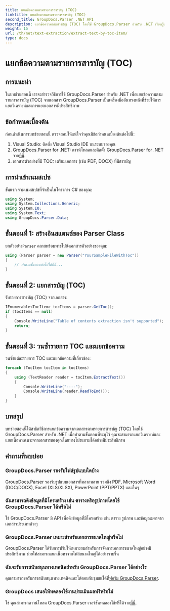 ```yaml
---
title: แยกข้อความตามรายการสารบัญ (TOC)
linktitle: แยกข้อความตามรายการสารบัญ (TOC)
second_title: GroupDocs.Parser .NET API
description: แยกข้อความตามสารบัญ (TOC) โดยใช้ GroupDocs.Parser สำหรับ .NET เรียนรู้เทคนิคการแยกวิเคราะห์เอกสารที่มีประสิทธิภาพสำหรับการดึงข้อมูลที่มีโครงสร้าง
weight: 15
url: /th/net/text-extraction/extract-text-by-toc-item/
type: docs
---
```

# แยกข้อความตามรายการสารบัญ (TOC)

## การแนะนำ
ในบทช่วยสอนนี้ เราจะสำรวจวิธีการใช้ GroupDocs.Parser สำหรับ .NET เพื่อแยกข้อความตามรายการสารบัญ (TOC) จากเอกสาร GroupDocs.Parser เป็นเครื่องมืออันทรงพลังที่ช่วยให้การแยกวิเคราะห์และการแยกเอกสารมีประสิทธิภาพ
## ข้อกำหนดเบื้องต้น
ก่อนดำเนินการบทช่วยสอนนี้ ตรวจสอบให้แน่ใจว่าคุณมีข้อกำหนดเบื้องต้นต่อไปนี้:
1. Visual Studio: ติดตั้ง Visual Studio IDE บนระบบของคุณ
2.  GroupDocs.Parser for .NET: ดาวน์โหลดและติดตั้ง GroupDocs.Parser for .NET จาก[ที่นี่](https://releases.groupdocs.com/parser/net/).
3. เอกสารตัวอย่างที่มี TOC: เตรียมเอกสาร (เช่น PDF, DOCX) ที่มีสารบัญ

## การนำเข้าเนมสเปซ
ขั้นแรก รวมเนมสเปซที่จำเป็นในโครงการ C# ของคุณ:
```csharp
using System;
using System.Collections.Generic;
using System.IO;
using System.Text;
using GroupDocs.Parser.Data;
```
## ขั้นตอนที่ 1: สร้างอินสแตนซ์ของ Parser Class
 ยกตัวอย่าง`Parser` คลาสพร้อมพาธไปยังเอกสารตัวอย่างของคุณ:
```csharp
using (Parser parser = new Parser("YourSampleFileWithToc"))
{
    // ทำตามขั้นตอนต่อไปได้ที่นี่...
}
```
## ขั้นตอนที่ 2: แยกสารบัญ (TOC)
รับรายการสารบัญ (TOC) จากเอกสาร:
```csharp
IEnumerable<TocItem> tocItems = parser.GetToc();
if (tocItems == null)
{
    Console.WriteLine("Table of contents extraction isn't supported");
    return;
}
```
## ขั้นตอนที่ 3: วนซ้ำรายการ TOC และแยกข้อความ
วนซ้ำแต่ละรายการ TOC และแยกข้อความที่เกี่ยวข้อง:
```csharp
foreach (TocItem tocItem in tocItems)
{
    using (TextReader reader = tocItem.ExtractText())
    {
        Console.WriteLine("----");
        Console.WriteLine(reader.ReadToEnd());
    }
}
```

## บทสรุป
บทช่วยสอนนี้ได้สาธิตวิธีการแยกข้อความจากเอกสารตามรายการสารบัญ (TOC) โดยใช้ GroupDocs.Parser สำหรับ .NET เมื่อทำตามขั้นตอนที่ระบุไว้ คุณจะสามารถแยกวิเคราะห์และแยกเนื้อหาเฉพาะจากเอกสารของคุณโดยทางโปรแกรมได้อย่างมีประสิทธิภาพ

## คำถามที่พบบ่อย
### GroupDocs.Parser รองรับไฟล์รูปแบบใดบ้าง
GroupDocs.Parser รองรับรูปแบบเอกสารที่หลากหลาย รวมถึง PDF, Microsoft Word (DOC/DOCX), Excel (XLS/XLSX), PowerPoint (PPT/PPTX) และอื่นๆ
### ฉันสามารถดึงข้อมูลที่มีโครงสร้าง เช่น ตารางหรือรูปภาพโดยใช้ GroupDocs.Parser ได้หรือไม่
ใช่ GroupDocs.Parser มี API เพื่อดึงข้อมูลที่มีโครงสร้าง เช่น ตาราง รูปภาพ และข้อมูลเมตาจากเอกสารประเภทต่างๆ
### GroupDocs.Parser เหมาะสำหรับเอกสารขนาดใหญ่หรือไม่
GroupDocs.Parser ได้รับการปรับให้เหมาะสมสำหรับการจัดการเอกสารขนาดใหญ่อย่างมีประสิทธิภาพ ช่วยให้สามารถแยกเนื้อหาจากไฟล์ขนาดใหญ่ได้อย่างราบรื่น
### ฉันจะรับการสนับสนุนทางเทคนิคสำหรับ GroupDocs.Parser ได้อย่างไร
 คุณสามารถขอรับการสนับสนุนทางเทคนิคและโต้ตอบกับชุมชนได้ที่[ฟอรัม GroupDocs.Parser](https://forum.groupdocs.com/c/parser/17).
### GroupDocs เสนอให้ทดลองใช้งานประเมินผลฟรีหรือไม่
ใช่ คุณสามารถดาวน์โหลด GroupDocs.Parser เวอร์ชันทดลองใช้ฟรีได้จาก[ที่นี่](https://releases.groupdocs.com/).